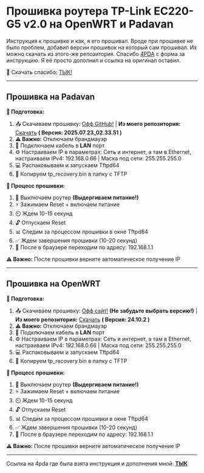 # Прошивка роутера TP-Link EC220-G5 v2.0 на OpenWRT и Padavan

Инструкция к прошивке и как, я его прошивал. Вроде при прошивке не было проблем, добавил версии прошивок на который сам прошивал. Их можно скачать из этого-же репозитория. Спасибо [4PDA](https://4pda.to/forum/index.php?showtopic=1066546) с форма за инструкцию. Я её просто дополнил и ссылка на оригинал оставил.

💝 Скачать спасибо: [ТЫК!](https://pay.cloudtips.ru/p/54d2c495)

---
## Прошивка на Padavan

**🔧 Подготовка:**
1. 📤 Скачиваем прошивку: [Офф GitHub!](https://github.com/danayer/TP-Link-EC220-G5-v2.0-Padavan/releases) | **Из моего репозитория:** [Скачать](https://github.com/Dosash/Dosash/blob/5ec055385256a494a196cbe1ee92020f98201df0/Notion/TP-Link%20EC220-G5%20v2.0/Padavan/tp_recovery.bin) **( Версия: 2025.07.23_02.33.51 )**
2. **⚠️ Важно:** Отключаем брандмауэр  
3. 🔌 Подключаем кабель в **LAN** порт  
4. ⚙️ Настраиваем IP в параметрах: Сеть и интернет, а там в Ethernet, настраиваем IPv4: 192.168.0.66 | Маска под сети: 255.255.255.0
5. 💻 Распаковываем и запускаем Tftpd64  
6. 📁 Копируем tp_recovery.bin в папку с TFTP

**🔄 Процесс прошивки:**
1. 🔌 Выключаем роутер **(Выдергиваем питание!)**
2. ⚡ Зажимаем Reset + включаем питание  
3. ⏲️ Ждем 10-15 секунд  
4. 🔓 Отпускаем Reset  
5. 📊 Следим за процессом прошивки в окне Tftpd64  
6. ✅ Ждем завершения прошивки (10-20 секунд)
7. 📶 После в браузере переходим по адресу: 192.168.1.1

**⚠️ Важно:** После прошивки верните автоматическое получение IP


---
## Прошивка на OpenWRT

**🔧 Подготовка:**
1. 📤 Скачиваем прошивку: [Офф сайт!](https://firmware-selector.openwrt.org/?version=SNAPSHOT&target=ramips%2Fmt7620&id=tplink_ec220-g5-v2) **(Не забудьте выбрать версию!)** | **Из моего репозитория:** [Скачать](https://github.com/Dosash/Dosash/blob/5ec055385256a494a196cbe1ee92020f98201df0/Notion/TP-Link%20EC220-G5%20v2.0/OpenWRT/tp_recovery.bin) **( Версия: 24.10.2 )**
2. **⚠️ Важно:** Отключаем брандмауэр  
3. 🔌 Подключаем кабель в **LAN** порт  
4. ⚙️ Настраиваем IP в параметрах: Сеть и интернет, а там в Ethernet, настраиваем IPv4: 192.168.0.66 | Маска под сети: 255.255.255.0
5. 💻 Распаковываем и запускаем Tftpd64  
6. 📁 Копируем tp_recovery.bin в папку с TFTP

**🔄 Процесс прошивки:**
1. 🔌 Выключаем роутер **(Выдергиваем питание!)**
2. ⚡ Зажимаем Reset + включаем питание  
3. ⏲️ Ждем 10-15 секунд  
4. 🔓 Отпускаем Reset  
5. 📊 Следим за процессом прошивки в окне Tftpd64  
6. ✅ Ждем завершения прошивки (10-20 секунд)
7. 📶 После в браузере переходим по адресу: 192.168.1.1

**⚠️ Важно:** После прошивки верните автоматическое получение IP

---
Ссылка на 4pda где была взята инструкция и дополнения мной: **[ТЫК](https://4pda.to/forum/index.php?showtopic=1066546&view=findpost&p=130465383)**